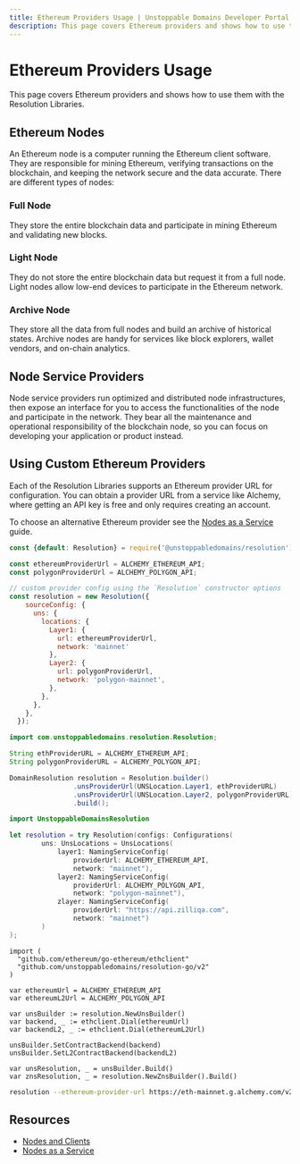 ```yaml
---
title: Ethereum Providers Usage | Unstoppable Domains Developer Portal
description: This page covers Ethereum providers and shows how to use them with the Resolution Libraries.
---
```


# Ethereum Providers Usage

This page covers Ethereum providers and shows how to use them with the Resolution Libraries.

## Ethereum Nodes

An Ethereum node is a computer running the Ethereum client software. They are responsible for mining Ethereum, verifying transactions on the blockchain, and keeping the network secure and the data accurate. There are different types of nodes:

### Full Node

They store the entire blockchain data and participate in mining Ethereum and validating new blocks.

### Light Node

They do not store the entire blockchain data but request it from a full node. Light nodes allow low-end devices to participate in the Ethereum network.

### Archive Node

They store all the data from full nodes and build an archive of historical states. Archive nodes are handy for services like block explorers, wallet vendors, and on-chain analytics.

## Node Service Providers

Node service providers run optimized and distributed node infrastructures, then expose an interface for you to access the functionalities of the node and participate in the network. They bear all the maintenance and operational responsibility of the blockchain node, so you can focus on developing your application or product instead.

## Using Custom Ethereum Providers

Each of the Resolution Libraries supports an Ethereum provider URL for configuration. You can obtain a provider URL from a service like Alchemy, where getting an API key is free and only requires creating an account.

To choose an alternative Ethereum provider see the [Nodes as a Service](https://ethereum.org/en/developers/docs/nodes-and-clients/nodes-as-a-service/) guide.

```javascript JavaScript
const {default: Resolution} = require('@unstoppabledomains/resolution');

const ethereumProviderUrl = ALCHEMY_ETHEREUM_API;
const polygonProviderUrl = ALCHEMY_POLYGON_API;

// custom provider config using the `Resolution` constructor options
const resolution = new Resolution({
    sourceConfig: {
      uns: {
        locations: {
          Layer1: {
            url: ethereumProviderUrl,
            network: 'mainnet'
          },
          Layer2: {
            url: polygonProviderUrl,
            network: 'polygon-mainnet',
          },
        },
      },
    },
  });
```

```java Java
import com.unstoppabledomains.resolution.Resolution;

String ethProviderURL = ALCHEMY_ETHEREUM_API;
String polygonProviderURL = ALCHEMY_POLYGON_API;

DomainResolution resolution = Resolution.builder()
                .unsProviderUrl(UNSLocation.Layer1, ethProviderURL)
                .unsProviderUrl(UNSLocation.Layer2, polygonProviderURL)
                .build();
```

```swift Swift
import UnstoppableDomainsResolution

let resolution = try Resolution(configs: Configurations(
        uns: UnsLocations = UnsLocations(
            layer1: NamingServiceConfig(
                providerUrl: ALCHEMY_ETHEREUM_API,
                network: "mainnet"),
            layer2: NamingServiceConfig(
                providerUrl: ALCHEMY_POLYGON_API,
                network: "polygon-mainnet"),
            zlayer: NamingServiceConfig(
                providerUrl: "https://api.zilliqa.com",
                network: "mainnet")
        )
);
```

```golang Go
import (
  "github.com/ethereum/go-ethereum/ethclient"
  "github.com/unstoppabledomains/resolution-go/v2"
)

var ethereumUrl = ALCHEMY_ETHEREUM_API
var ethereumL2Url = ALCHEMY_POLYGON_API

var unsBuilder := resolution.NewUnsBuilder()
var backend, _ := ethclient.Dial(ethereumUrl)
var backendL2, _ := ethclient.Dial(ethereumL2Url)

unsBuilder.SetContractBackend(backend)
unsBuilder.SetL2ContractBackend(backendL2)

var unsResolution, _ = unsBuilder.Build()
var znsResolution, _ = resolution.NewZnsBuilder().Build()
```

```bash Resolution CLI
resolution --ethereum-provider-url https://eth-mainnet.g.alchemy.com/v2/${secret} -d udtestdev-usdt.crypto
```

## Resources

* [Nodes and Clients](https://ethereum.org/en/developers/docs/nodes-and-clients/)
* [Nodes as a Service](https://ethereum.org/en/developers/docs/nodes-and-clients/nodes-as-a-service/)
